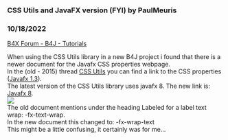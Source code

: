 ### CSS Utils and JavaFX version (FYI) by PaulMeuris
### 10/18/2022
[B4X Forum - B4J - Tutorials](https://www.b4x.com/android/forum/threads/143591/)

When using the CSS Utils library in a new B4J project i found that there is a newer document for the Javafx CSS properties webpage.  
In the (old - 2015) thread [CSS Utils](https://www.b4x.com/android/forum/threads/class-css-utils.61824/) you can find a link to the CSS properties ([Javafx 1.3](https://docs.oracle.com/cd/E17802_01/javafx/javafx/1.3/docs/api/javafx.scene/doc-files/cssref.html)).  
The latest version of the CSS Utils library uses javafx 8. The new link is: [Javafx 8](https://docs.oracle.com/javase/8/javafx/api/javafx/scene/doc-files/cssref.html#labeled).  
![](https://www.b4x.com/android/forum/attachments/134941)  
The old document mentions under the heading Labeled for a label text wrap: -fx-text-wrap.  
In the new document this changed to: -fx-wrap-text  
This might be a little confusing, it certainly was for me…